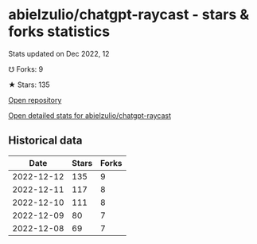 # abielzulio/chatgpt-raycast - stars & forks statistics

Stats updated on Dec 2022, 12

☋ Forks: 9

★ Stars: 135

[Open repository](https://github.com/abielzulio/chatgpt-raycast)

[Open detailed stats for abielzulio/chatgpt-raycast](https://reviewgithub.com/rep/abielzulio/chatgpt-raycast)

## Historical data
| Date | Stars | Forks |
|------|-------|-------|
| 2022-12-12 | 135 | 9 | 
| 2022-12-11 | 117 | 8 | 
| 2022-12-10 | 111 | 8 | 
| 2022-12-09 | 80 | 7 | 
| 2022-12-08 | 69 | 7 | 

